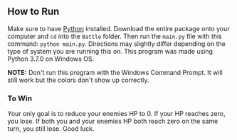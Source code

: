 ## How to Run 

Make sure to have [Python](https://www.python.org/) installed. Download the entire package onto your computer and `cd` into the `Battle` folder. Then run the `main.py` file with this command: `python main.py`. Directions may slightly differ depending on the type of system you are running this on. This program was made using Python 3.7.0 on Windows OS.

**NOTE:** Don't run this program with the Windows Command Prompt. It will still work but the colors don't show up correctly.

### To Win
Your only goal is to reduce your enemies HP to 0. If your HP reaches zero, you lose. If both you and your enemies HP both reach zero on the same turn, you still lose. Good luck.

